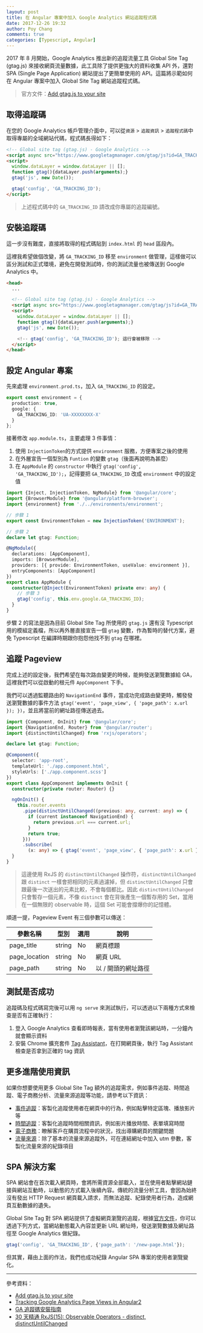 ```yaml
---
layout: post
title: 在 Angular 專案中加入 Google Analytics 網站追蹤程式碼
date: 2017-12-26 19:32
author: Poy Chang
comments: true
categories: [Typescript, Angular]
---
```

2017 年 8 月開始，Google Analytics 推出新的追蹤流量工具 Global Site Tag (gtag.js) 來接收網頁流量數據，此工具除了提供更強大的資料收集 API 外，還對 SPA (Single Page Application) 網站提出了更簡單使用的 API。這篇將示範如何在 Angular 專案中加入 Global Site Tag 網站追蹤程式碼。

>官方文件：[Add gtag.js to your site](https://developers.google.com/analytics/devguides/collection/gtagjs/)
 
## 取得追蹤碼

在您的 Google Analytics 帳戶管理介面中，可以從`資源` > `追蹤資訊` > `追蹤程式碼`中取得專屬的全域網站代碼，程式碼長得如下：

```html
<!-- Global site tag (gtag.js) - Google Analytics -->
<script async src="https://www.googletagmanager.com/gtag/js?id=GA_TRACKING_ID"></script>
<script>
  window.dataLayer = window.dataLayer || [];
  function gtag(){dataLayer.push(arguments);}
  gtag('js', new Date());

  gtag('config', 'GA_TRACKING_ID');
</script>
```

>上述程式碼中的 `GA_TRACKING_ID` 請改成你專屬的追蹤編號。

## 安裝追蹤碼

這一步沒有難度，直接將取得的程式碼貼到 `index.html` 的 `head` 區段內。

這裡我希望做個改變，將 `GA_TRACKING_ID` 移至 `environment` 做管理，這樣做可以區分測試和正式環境，避免在開發測試時，你的測試流量也被傳送到 Google Analytics 中。

```html
<head>
  ...

  <!-- Global site tag (gtag.js) - Google Analytics -->
  <script async src="https://www.googletagmanager.com/gtag/js?id=GA_TRACKING_ID"></script>
  <script>
    window.dataLayer = window.dataLayer || [];
    function gtag(){dataLayer.push(arguments);}
    gtag('js', new Date());

    <!-- gtag('config', 'GA_TRACKING_ID'); 這行會被移除 -->
  </script>
</head>
```

## 設定 Angular 專案

先來處理 `environment.prod.ts`，加入 `GA_TRACKING_ID` 的設定。

```typescript
export const environment = {
  production: true,
  google: {
    GA_TRACKING_ID: 'UA-XXXXXXXX-X'
  }
};
```

接著修改 `app.module.ts`，主要處理 3 件事情：

1. 使用 `InjectionToken`的方式提供 `environment` 服務，方便專案之後的使用
2. 在外層宣告一個型別為 `Funtion` 的變數 `gtag`（後面再說明為甚麼）
3. 在 `AppModule` 的 `constructor` 中執行 `gtag('config', 'GA_TRACKING_ID');`，記得要把 `GA_TRACKING_ID` 改成 `environment` 中的設定值

```typescript
import {Inject, InjectionToken, NgModule} from '@angular/core';
import {BrowserModule} from '@angular/platform-browser';
import {environment} from './../environments/environment';

// 步驟 1
export const EnvironmentToken = new InjectionToken('ENVIRONMENT');

// 步驟 2
declare let gtag: Function;

@NgModule({
  declarations: [AppComponent],
  imports: [BrowserModule],
  providers: [{ provide: EnvironmentToken, useValue: environment }],
  entryComponents: [AppComponent]
})
export class AppModule {
  constructor(@Inject(EnvironmentToken) private env: any) {
    // 步驟 3
    gtag('config', this.env.google.GA_TRACKING_ID);
  }
}
```

步驟 2 的寫法是因為目前 Global Site Tag 所使用的 `gtag.js` 還有沒 Typescript 用的模組定義檔，所以再外層直接宣告一個 `gtag` 變數，作為暫時的替代方案，避免 Typescript 在編譯時期跟你抱怨他找不到 `gtag` 在哪裡。

## 追蹤 Pageview

完成上述的設定後，我們希望在每次路由變更的時候，能夠發送瀏覽數據給 GA，這裡我們可以從啟動的根元件 `AppComponent` 下手。

我們可以透過監聽路由的 `NavigationEnd` 事件，當成功完成路由變更時，觸發發送瀏覽數據的事件方法 `gtag('event', 'page_view', { 'page_path': x.url }); })`，並且將當前的網址路徑傳送過去。

```typescript
import {Component, OnInit} from '@angular/core';
import {NavigationEnd, Router} from '@angular/router';
import {distinctUntilChanged} from 'rxjs/operators';

declare let gtag: Function;

@Component({
  selector: 'app-root',
  templateUrl: './app.component.html',
  styleUrls: ['./app.component.scss']
})
export class AppComponent implements OnInit {
  constructor(private router: Router) {}

  ngOnInit() {
    this.router.events
      .pipe(distinctUntilChanged((previous: any, current: any) => {
        if (current instanceof NavigationEnd) {
          return previous.url === current.url;
        }
        return true;
      }))
      .subscribe(
        (x: any) => { gtag('event', 'page_view', { 'page_path': x.url }); });
  }
}
```

>這邊使用 RxJS 的 `distinctUntilChanged` 操作符，`distinctUntilChanged` 跟 `distinct` 一樣會把相同的元素過濾掉，但 `distinctUntilChanged` 只會跟最後一次送出的元素比較，不會每個都比。因此 `distinctUntilChanged` 只會暫存一個元素，不像 `distinct` 會在背後產生一個暫存用的 Set，當用在一個無限的 observable 時，這個 Set 可能會撐爆你的記憶體。

順道一提，Pageview Event 有三個參數可以傳送：

<table class="table table-striped">
<thead>
  <tr>
    <th>參數名稱</th>
	<th>型別</th>
	<th>選用</th>
	<th>說明</th>
  </tr>
</thead>
<tbody>
  <tr>
    <td>page_title</td>
	<td>string</td>
	<td>No</td>
	<td>網頁標題</td>
  </tr>
  <tr>
    <td>page_location</td>
	<td>string</td>
	<td>No</td>
	<td>網頁 URL</td>
  </tr>
  <tr>
    <td>page_path</td>
	<td>string</td>
	<td>No</td>
	<td>以 / 開頭的網址路徑</td>
  </tr>
</tbody>
</table>

## 測試是否成功

追蹤碼及程式碼寫完後可以用 `ng serve` 來測試執行，可以透過以下兩種方式來檢查是否有正確執行：

1. 登入 Google Analytics 查看即時報表，當有使用者瀏覽該網站時，一分鐘內就會顯示資料
2. 安裝 Chrome 擴充套件 [Tag Assistant](https://chrome.google.com/webstore/detail/tag-assistant-by-google/kejbdjndbnbjgmefkgdddjlbokphdefk?hl=zh-TW)，在打開網頁後，執行 Tag Assistant 檢查是否拿到正確的 tag 資訊

## 更多進階使用資訊

如果你想要使用更多 Global Site Tag 額外的追蹤需求，例如事件追蹤、時間追蹤、電子商務分析、流量來源追蹤等功能，請參考以下資訊：

* [事件追蹤](https://developers.google.com/analytics/devguides/collection/gtagjs/events)：客製化追蹤使用者在網頁中的行為，例如點擊特定區塊、播放影片等
* [時間追蹤](https://developers.google.com/analytics/devguides/collection/gtagjs/user-timings)：客製化追蹤時間相關資訊，例如影片播放時間、表單填寫時間
* [電子商務](https://developers.google.com/analytics/devguides/collection/gtagjs/enhanced-ecommerce)：瞭解客戶在購買流程中的狀況，找出導購網頁的關鍵問題
* [流量來源](https://support.google.com/analytics/answer/1033867?hl=zh-Hant)：除了基本的流量來源追蹤外，可在連結網址中加入 utm 參數，客製化流量來源的紀錄項目

## SPA 解決方案 

SPA 網站會在首次載入網頁時，會將所需資源全部載入，並在使用者點擊網站鏈接與網站互動時，以動態的方式載入後續內容。傳統的流量分析工具，會因為始終沒有發出 HTTP Request 網頁載入請求，而無法追蹤、紀錄使用者行為，造成網頁互動數據的遺失。 

Global Site Tag 對 SPA 網站提供了虛擬網頁瀏覽的追蹤，根據[官方文件](https://developers.google.com/analytics/devguides/collection/gtagjs/single-page-applications)，你可以透過下列方式，當網站動態載入內容並更新 URL 網址時，發送瀏覽數據及網址路徑至 Google Analytics 做紀錄。

```javascript
gtag('config', 'GA_TRACKING_ID', {'page_path': '/new-page.html'});
```

但其實，藉由上面的作法，我們也成功紀錄 Angular SPA 專案的使用者瀏覽變化。

----------

參考資料：

* [Add gtag.js to your site](https://developers.google.com/analytics/devguides/collection/gtagjs/)
* [Tracking Google Analytics Page Views in Angular2](https://stackoverflow.com/questions/37655898/tracking-google-analytics-page-views-in-angular2)
* [GA 追蹤碼安裝指南](https://training.pada-x.com/docs/article.jsp?key=google-analytics-tracking-code)
* [30 天精通 RxJS(15): Observable Operators - distinct, distinctUntilChanged](https://ithelp.ithome.com.tw/articles/10188194)

